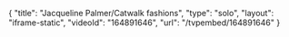 {
    "title": "Jacqueline Palmer\/Catwalk fashions",
    "type": "solo",
    "layout": "iframe-static",
    "videoId": "164891646",
    "url": "\/tvpembed\/164891646"
}
